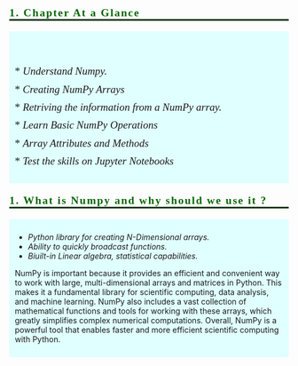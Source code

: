 <p style="font-family:JetBrains Mono; font-weight:bold; letter-spacing: 2px; color:#006600; font-size:140%; text-align:left;padding: 0px; border-bottom: 3px solid #003300">1. Chapter At a Glance</p>


<div style="background-color: #E0FFFF; padding: 10px;"><p>
<div class="alert alert-block alert-danger" style="font-size:19px; font-family:verdana; line-height: 1.7em;">
     &nbsp;<b><u></u></b><br>
* <i> Understand Numpy.</i><br>
* <i> Creating NumPy Arrays</i><br>
* <i> Retriving the information from a NumPy array.</i><br>
* <i> Learn Basic NumPy Operations</i><br> 
* <i> Array Attributes and Methods </i><br> 
* <i> Test the skills on Jupyter Notebooks</i><br> 
 
</div>
  </p></div>


<p style="font-family:JetBrains Mono; font-weight:bold; letter-spacing: 2px; color:#006600; font-size:140%; text-align:left;padding: 0px; border-bottom: 3px solid #003300">1. What is Numpy and why should we use it ? </p>




<div style="background-color: #E0FFFF; padding: 10px;"><p>
 
- <i>Python library for creating N-Dimensional arrays.</i><br> 
- <i>Ability to quickly broadcast functions. </i><br>
- <i>Biuilt-in Linear algebra, statistical capabilities.</i> <br>
    
 
 </p> 
<p>NumPy is important because it provides an efficient and convenient way to work with large, multi-dimensional arrays and matrices in Python. This makes it a fundamental library for scientific computing, data analysis, and machine learning. NumPy also includes a vast collection of mathematical functions and tools for working with these arrays, which greatly simplifies complex numerical computations. Overall, NumPy is a powerful tool that enables faster and more efficient scientific computing with Python.  
  
  </p></div>


